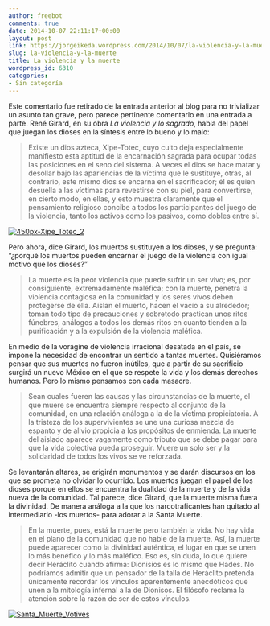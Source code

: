 ```yaml
---
author: freebot
comments: true
date: 2014-10-07 22:11:17+00:00
layout: post
link: https://jorgeikeda.wordpress.com/2014/10/07/la-violencia-y-la-muerte/
slug: la-violencia-y-la-muerte
title: La violencia y la muerte
wordpress_id: 6310
categories:
- Sin categoría
---
```


Este comentario fue retirado de la entrada anterior al blog para no trivializar un asunto tan grave, pero parece pertinente comentarlo en una entrada a parte. René Girard, en su obra _La violencia y lo sagrado_, habla del papel que juegan los dioses en la síntesis entre lo bueno y lo malo:


<blockquote>Existe un dios azteca, Xipe-Totec, cuyo culto deja especialmente manifiesto esta aptitud de la encarnación sagrada para ocupar todas las posiciones en el seno del sistema. A veces el dios se hace matar y desollar bajo las apariencias de la víctima que le sustituye, otras, al contrario, este mismo dios se encarna en el sacrificador; él es quien desuella a las víctimas para revestirse con su piel, para convertirse, en cierto modo, en ellas, y esto muestra claramente que el pensamiento religioso concibe a todos los participantes del juego de la violencia, tanto los activos como los pasivos, como dobles entre sí.</blockquote>


[![450px-Xipe_Totec_2](http://imageneswp.s3.amazonaws.com/wordpress/contenido/uploads/2014/10/450px-Xipe_Totec_2.jpg)](http://imageneswp.s3.amazonaws.com/wordpress/contenido/uploads/2014/10/450px-Xipe_Totec_2.jpg)

Pero ahora, dice Girard, los muertos sustituyen a los dioses, y se pregunta: “¿porqué los muertos pueden encarnar el juego de la violencia con igual motivo que los dioses?”


<blockquote>La muerte es la peor violencia que puede sufrir un ser vivo; es, por consiguiente, extremadamente maléfica; con la muerte, penetra la violencia contagiosa en la comunidad y los seres vivos deben protegerse de ella. Aíslan el muerto, hacen el vacío a su alrededor; toman todo tipo de precauciones y sobretodo practican unos ritos fúnebres, análogos a todos los demás ritos en cuanto tienden a la purificación y a la expulsión de la violencia maléfica.</blockquote>


En medio de la vorágine de violencia irracional desatada en el país, se impone la necesidad de encontrar un sentido a tantas muertes. Quisiéramos pensar que sus muertes no fueron inútiles, que a partir de su sacrificio surgirá un nuevo México en el que se respete la vida y los demás derechos humanos. Pero lo mismo pensamos con cada masacre.


<blockquote>Sean cuales fueren las causas y las circunstancias de la muerte, el que muere se encuentra siempre respecto al conjunto de la comunidad, en una relación análoga a la de la víctima propiciatoria. A la tristeza de los supervivientes se une una curiosa mezcla de espanto y de alivio propicia a los propósitos de enmienda. La muerte del aislado aparece vagamente como tributo que se debe pagar para que la vida colectiva pueda proseguir. Muere un solo ser y la solidaridad de todos los vivos se ve reforzada.</blockquote>


Se levantarán altares, se erigirán monumentos y se darán discursos en los que se prometa no olvidar lo ocurrido. Los muertos juegan el papel de los dioses porque en ellos se encuentra la dualidad de la muerte y de la vida nueva de la comunidad. Tal parece, dice Girard, que la muerte misma fuera la divinidad. De manera análoga a la que los narcotraficantes han quitado al intermediario -los muertos- para adorar a la Santa Muerte.


<blockquote>En la muerte, pues, está la muerte pero también la vida. No hay vida en el plano de la comunidad que no hable de la muerte. Así, la muerte puede aparecer como la divinidad auténtica, el lugar en que se unen lo más benéfico y lo más maléfico. Eso es, sin duda, lo que quiere decir Heráclito cuando afirma: Dionisios es lo mismo que Hades. No podríamos admitir que un pensador de la talla de Heráclito pretenda únicamente recordar los vínculos aparentemente anecdóticos que unen a la mitología infernal a la de Dionisos. El filósofo reclama la atención sobre la razón de ser de estos vínculos.</blockquote>


[![Santa_Muerte_Votives](http://imageneswp.s3.amazonaws.com/wordpress/contenido/uploads/2014/10/Santa_Muerte_Votives.jpg)](http://imageneswp.s3.amazonaws.com/wordpress/contenido/uploads/2014/10/Santa_Muerte_Votives.jpg)
